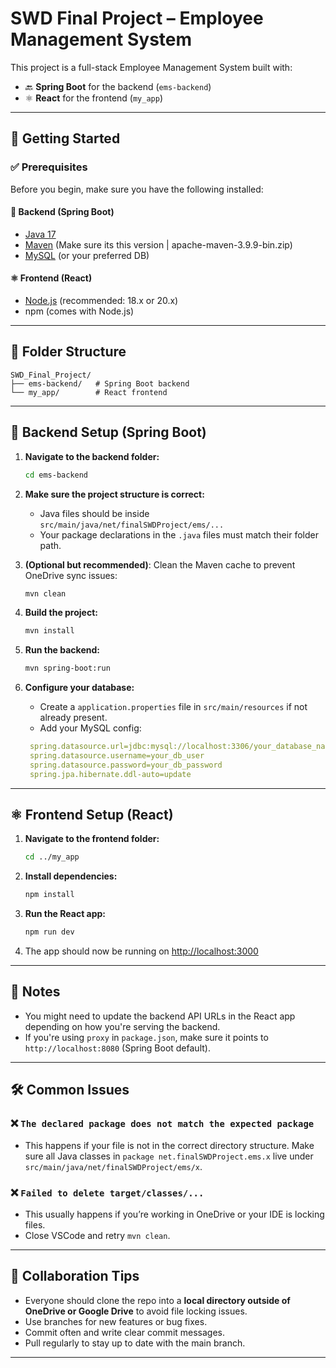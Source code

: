 # SWD Final Project – Employee Management System

This project is a full-stack Employee Management System built with:
- 🔙 **Spring Boot** for the backend (`ems-backend`)
- ⚛️ **React** for the frontend (`my_app`)

---

## 🚀 Getting Started

### ✅ Prerequisites

Before you begin, make sure you have the following installed:

#### 🔧 Backend (Spring Boot)
- [Java 17](https://adoptium.net/en-GB/)
- [Maven](https://maven.apache.org/download.cgi) (Make sure its this version | apache-maven-3.9.9-bin.zip)
- [MySQL](https://dev.mysql.com/downloads/installer/) (or your preferred DB)

#### ⚛️ Frontend (React)
- [Node.js](https://nodejs.org/) (recommended: 18.x or 20.x)
- npm (comes with Node.js)

---

## 📁 Folder Structure

```
SWD_Final_Project/
├── ems-backend/   # Spring Boot backend
└── my_app/        # React frontend
```

---

## 🧱 Backend Setup (Spring Boot)

1. **Navigate to the backend folder:**
   ```bash
   cd ems-backend
   ```

2. **Make sure the project structure is correct:**
   - Java files should be inside `src/main/java/net/finalSWDProject/ems/...`
   - Your package declarations in the `.java` files must match their folder path.

3. **(Optional but recommended)**: Clean the Maven cache to prevent OneDrive sync issues:
   ```bash
   mvn clean
   ```

4. **Build the project:**
   ```bash
   mvn install
   ```

5. **Run the backend:**
   ```bash
   mvn spring-boot:run
   ```

6. **Configure your database:**
   - Create a `application.properties` file in `src/main/resources` if not already present.
   - Add your MySQL config:
    ```yaml
     spring.datasource.url=jdbc:mysql://localhost:3306/your_database_name
     spring.datasource.username=your_db_user
     spring.datasource.password=your_db_password
     spring.jpa.hibernate.ddl-auto=update
	```

---

## ⚛️ Frontend Setup (React)

1. **Navigate to the frontend folder:**
   ```bash
   cd ../my_app
   ```

2. **Install dependencies:**
   ```bash
   npm install
   ```

3. **Run the React app:**
   ```bash
   npm run dev
   ```

4. The app should now be running on [http://localhost:3000](http://localhost:3000)

---

## 🧠 Notes

- You might need to update the backend API URLs in the React app depending on how you're serving the backend.
- If you're using `proxy` in `package.json`, make sure it points to `http://localhost:8080` (Spring Boot default).

---

## 🛠️ Common Issues

### ❌ `The declared package does not match the expected package`
- This happens if your file is not in the correct directory structure. Make sure all Java classes in `package net.finalSWDProject.ems.x` live under `src/main/java/net/finalSWDProject/ems/x`.

### ❌ `Failed to delete target/classes/...`
- This usually happens if you’re working in OneDrive or your IDE is locking files.
- Close VSCode and retry `mvn clean`.

---

## 👥 Collaboration Tips

- Everyone should clone the repo into a **local directory outside of OneDrive or Google Drive** to avoid file locking issues.
- Use branches for new features or bug fixes.
- Commit often and write clear commit messages.
- Pull regularly to stay up to date with the main branch.

---
